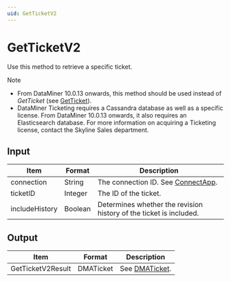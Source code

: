 ```yaml
---
uid: GetTicketV2
---
```


# GetTicketV2

Use this method to retrieve a specific ticket.

> [!NOTE]
> -  From DataMiner 10.0.13 onwards, this method should be used instead of *GetTicket* (see [GetTicket](xref:GetTicket)).
> -  DataMiner Ticketing requires a Cassandra database as well as a specific license. From DataMiner 10.0.13 onwards, it also requires an Elasticsearch database. For more information on acquiring a Ticketing license, contact the Skyline Sales department.

## Input

| Item           | Format  | Description                                                                      |
|----------------|---------|----------------------------------------------------------------------------------|
| connection     | String  | The connection ID. See [ConnectApp](xref:ConnectApp). |
| ticketID       | Integer | The ID of the ticket.                                                            |
| includeHistory | Boolean | Determines whether the revision history of the ticket is included.               |

## Output

| Item              | Format    | Description                                             |
|-------------------|-----------|---------------------------------------------------------|
| GetTicketV2Result | DMATicket | See [DMATicket](xref:DMATicket). |
